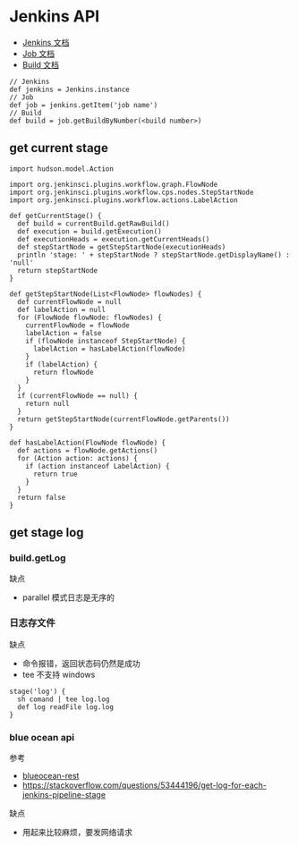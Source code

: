 # Jenkins API

* [Jenkins 文档](https://javadoc.jenkins-ci.org/jenkins/model/Jenkins.html)
* [Job 文档](https://javadoc.jenkins-ci.org/hudson/model/Job.html)
* [Build 文档](https://javadoc.jenkins-ci.org/hudson/model/Build.html)

```
// Jenkins
def jenkins = Jenkins.instance
// Job
def job = jenkins.getItem('job name')
// Build
def build = job.getBuildByNumber(<build number>)
```

## get current stage

```
import hudson.model.Action

import org.jenkinsci.plugins.workflow.graph.FlowNode
import org.jenkinsci.plugins.workflow.cps.nodes.StepStartNode
import org.jenkinsci.plugins.workflow.actions.LabelAction

def getCurrentStage() {
  def build = currentBuild.getRawBuild()
  def execution = build.getExecution()
  def executionHeads = execution.getCurrentHeads()
  def stepStartNode = getStepStartNode(executionHeads)
  println 'stage: ' + stepStartNode ? stepStartNode.getDisplayName() : 'null'
  return stepStartNode
}

def getStepStartNode(List<FlowNode> flowNodes) {
  def currentFlowNode = null
  def labelAction = null
  for (FlowNode flowNode: flowNodes) {
    currentFlowNode = flowNode
    labelAction = false
    if (flowNode instanceof StepStartNode) {
      labelAction = hasLabelAction(flowNode)
    }
    if (labelAction) {
      return flowNode
    }
  }
  if (currentFlowNode == null) {
    return null
  }
  return getStepStartNode(currentFlowNode.getParents())
}

def hasLabelAction(FlowNode flowNode) {
  def actions = flowNode.getActions()
  for (Action action: actions) {
    if (action instanceof LabelAction) {
      return true
    }
  }
  return false
}
```

## get stage log

### build.getLog

缺点

* parallel 模式日志是无序的

### 日志存文件

缺点

* 命令报错，返回状态码仍然是成功
* tee 不支持 windows

```
stage('log') {
  sh comand | tee log.log
  def log readFile log.log
}
```

### blue ocean api

参考

* [blueocean-rest](https://github.com/jenkinsci/blueocean-plugin/tree/master/blueocean-rest#log-api)
* https://stackoverflow.com/questions/53444196/get-log-for-each-jenkins-pipeline-stage

缺点

* 用起来比较麻烦，要发网络请求
